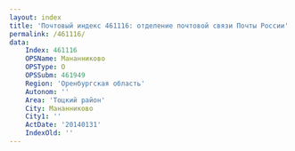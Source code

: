 ```yaml
---
layout: index
title: 'Почтовый индекс 461116: отделение почтовой связи Почты России'
permalink: /461116/
data:
    Index: 461116
    OPSName: Мананниково
    OPSType: О
    OPSSubm: 461949
    Region: 'Оренбургская область'
    Autonom: ''
    Area: 'Тоцкий район'
    City: Мананниково
    City1: ''
    ActDate: '20140131'
    IndexOld: ''
---
```

